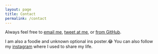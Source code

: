```yaml
---
layout: page
title: Contact
permalink: /contact
---
```




Always feel free to [email me](mailto:zhengwuma2-c@my.cityu.edu.hk), [tweet at me](https://twitter.com/zhengwuma), or [from GitHub](https://github.com/zhengwuma). <br>

I am also a foodie and unknown optional ins poster.😂 You can also follow my [instagram](https://www.instagram.com/zhengwu_ma/) where I used to share my life.

